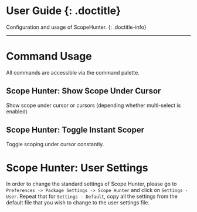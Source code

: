 # User Guide {: .doctitle}
Configuration and usage of ScopeHunter.
{: .doctitle-info}

---

# Command Usage
All commands are accessible via the command palette.

## Scope Hunter: Show Scope Under Cursor
Show scope under cursor or cursors (depending whether multi-select is enabled)

## Scope Hunter: Toggle Instant Scoper
Toggle scoping under cursor constantly.

# Scope Hunter: User Settings
In order to change the standard settings of Scope Hunter, please go to `Preferences -> Package Settings -> Scope Hunter` and click on `Settings - User`.  Repeat that for `Settings - Default`, copy all the settings from the default file that you wish to change to the user settings file.
